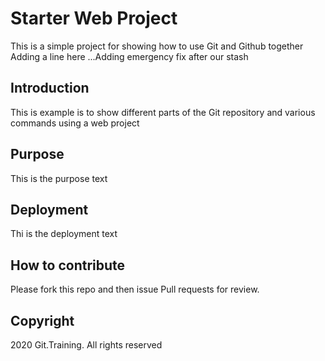 # Starter Web Project

This is a simple project for showing how to use Git and Github together
Adding a line here ...Adding emergency fix after our stash 

## Introduction

This is example is to show different parts of the Git repository and various commands using a web project

## Purpose

This is the purpose text

## Deployment

Thi is the deployment text

## How to contribute

Please fork this repo and then issue Pull requests for review.

## Copyright

2020 Git.Training. All rights reserved
